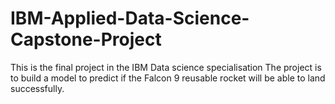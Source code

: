 # IBM-Applied-Data-Science-Capstone-Project
This is the final project in the IBM Data science specialisation
The project is to build a model to predict if the Falcon 9 reusable rocket will be able to land successfully.
